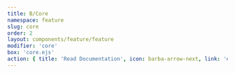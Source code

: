 ```yaml
---
title: B/Core
namespace: feature
slug: core
order: 2
layout: components/feature/feature
modifier: 'core'
box: 'core.ejs'
action: { title: 'Read Documentation', icon: barba-arrow-next, link: '#' }
---
```

